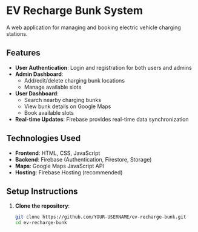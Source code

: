 # EV Recharge Bunk System

A web application for managing and booking electric vehicle charging stations.

## Features

- **User Authentication**: Login and registration for both users and admins
- **Admin Dashboard**: 
  - Add/edit/delete charging bunk locations
  - Manage available slots
- **User Dashboard**:
  - Search nearby charging bunks
  - View bunk details on Google Maps
  - Book available slots
- **Real-time Updates**: Firebase provides real-time data synchronization

## Technologies Used

- **Frontend**: HTML, CSS, JavaScript
- **Backend**: Firebase (Authentication, Firestore, Storage)
- **Maps**: Google Maps JavaScript API
- **Hosting**: Firebase Hosting (recommended)

## Setup Instructions

1. **Clone the repository**:
   ```bash
   git clone https://github.com/YOUR-USERNAME/ev-recharge-bunk.git
   cd ev-recharge-bunk